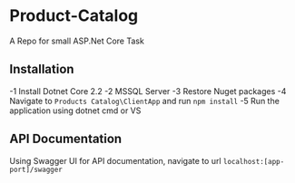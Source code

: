 # Product-Catalog
A Repo for small ASP.Net Core Task

## Installation

-1 Install Dotnet Core 2.2
-2 MSSQL Server
-3 Restore Nuget packages
-4 Navigate to `Products Catalog\ClientApp` and run `npm install`
-5 Run the application using dotnet cmd or VS

## API Documentation

Using Swagger UI for API documentation, navigate to url `localhost:[app-port]/swagger`
